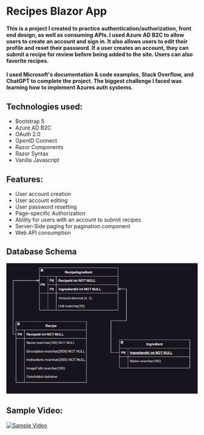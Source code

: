 # Recipes Blazor App

#### This is a project I created to practice authentication/authorization, front end design, as well as consuming APIs. I used Azure AD B2C to allow users to create an account and sign in. It also allows users to edit their profile and reset their password. If a user creates an account, they can submit a recipe for review before being added to the site. Users can also favorite recipes. 

#### I used Microsoft's documentation & code examples, Stack Overflow, and ChatGPT to complete the project. The biggest challenge I faced was learning how to implement Azures auth systems.

## Technologies used: 
* Bootstrap 5
* Azure AD B2C
* OAuth 2.0
* OpenID Connect
* Razor Components
* Razor Syntax
* Vanilla Javascript

## Features: 
* User account creation
* User account editing
* User password resetting
* Page-specific Authorization
* Ability for users with an account to submit recipes
* Server-Side paging for pagination component
* Web API consumption

## Database Schema
![](ReadMeImages/Recipe-Db-Schema.PNG)

## Sample Video: 
[![Sample Video](https://img.youtube.com/vi/uoZnfllinzE/0.jpg)](https://www.youtube.com/watch?v=uoZnfllinzE)










